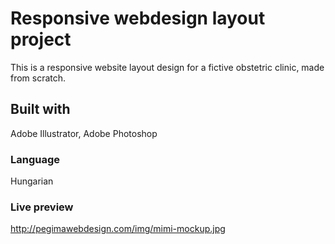 # Responsive webdesign layout project
This is a responsive website layout design for a fictive obstetric clinic, made from scratch.

## Built with
Adobe Illustrator, Adobe Photoshop

### Language
Hungarian

### Live preview
http://pegimawebdesign.com/img/mimi-mockup.jpg
